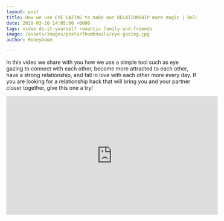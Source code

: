 ```yaml
---
layout: post
title: How we use EYE GAZING to make our RELATIONSHIP more magic | Relationship Hacks
date: 2018-03-20 14:05:00 +0000
tags: video do-it-yourself romantic family-and-friends
image: /assets/images/posts/thumbnails/eye-gazing.jpg
author: Honeyboom

---
```

In this video we share with you how we use a simple tool such as eye gazing to connect with each other, become more attracted to each other, have a strong relationship, and fall in love with each other more every day. If you are looking for a relationship hack that will bring you and your partner closer together, give this one a try!

<div class="video-container"><iframe width="560" height="315" src="https://www.youtube.com/embed/W8q32sEt_H4" frameborder="0" allow="autoplay; encrypted-media" allowfullscreen></iframe></div>
